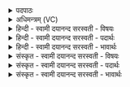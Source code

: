 <details><summary>पदपाठः</summary>

होता॑। य॒क्ष॒त्। अ॒श्विनौ॑। छाग॑स्य। व॒पायाः॑। मेद॑सः। जु॒षेता॑म्। ह॒विः। होतः॑। यज॑। होता॑। य॒क्ष॒त्सर॑स्वतीम्। मे॒षस्य॑। व॒पायाः॑। मेद॑सः। जु॒षता॑म्। ह॒विः। होतः॑। यज॑। होता॑। य॒क्ष॒त्। इन्द्र॑म्। ऋ॒ष॒भस्य॑। व॒पायाः॑। मेद॑सः। जु॒षता॑म्। ह॒विः। होतः॑। यज॑। ४१।
</details>

<details><summary>अधिमन्त्रम् (VC)</summary>

- विद्वांसो देवता
- स्वस्त्यात्रेय ऋषिः
- अतिधृतिः
- षड्जः
</details>

<details><summary>हिन्दी - स्वामी दयानन्द सरस्वती  - विषयः</summary>

फिर उसी विषय को अगले मन्त्र में कहा है ॥
</details>

<details><summary>हिन्दी - स्वामी दयानन्द सरस्वती  - पदार्थः</summary>

पदार्थान्वयभाषाः -  हे (होतः) देने हारे ! तू जैसे (होता) और देने हारा (यक्षत्) अनेक प्रकार के व्यवहारों की सङ्गति करे (अश्विनौ) पशु पालने वा खेती करनेवाले (छागस्य) बकरा, गौ, भैंस आदि पशुसम्बन्धी वा (वपायाः) बीज बोने वा सूत के कपड़े आदि बनाने और (मेदसः) चिकने पदार्थ के (हविः) लेने-देने योग्य व्यवहार का (जुषेताम्) सेवन करें, वैसे (यज) व्यवहारों की सङ्गति कर। हे (होतः) देने हारे जन ! तू जैसे (होता) लेने हारा (मेषस्य) मेढ़ा के (वपायाः) बीज को बढ़ानेवाली क्रिया और (मेदसः) चिकने पदार्थ सम्बन्धी (हविः) अग्नि आदि में छोड़ने योग्य संस्कार किये हुए अन्न आदि पदार्थ और (सरस्वतीम्) विशेष ज्ञानवाली वाणी का (जुषताम्) सेवन करे (यक्षत्) वा उक्त पदार्थों का यथायोग्य मेल करें, वैसे (यज) सब पदार्थों का यथायोग्य मेल कर। हे (होतः) देने हारे ! तू जैसे (होता) लेने हारा (ऋषभस्य) बैल को (वपायाः) बढ़ानेवाली रीति और (मेदसः) चिकने पदार्थ सम्बन्धी (हविः) देने योग्य पदार्थ और (इन्द्रम्) परम ऐश्वर्य करनेवाले का (जुषताम्) सेवन करे वा यथायोग्य (यक्षत्) उक्त पदार्थों का मेल करे, वैसे (यज) यथायोग्य पदार्थों का मेल कर ॥४१ ॥
</details>

<details><summary>हिन्दी - स्वामी दयानन्द सरस्वती  - भावार्थः</summary>

भावार्थभाषाः -  इस मन्त्र में वाचकलुप्तोपमालङ्कार है। जो मनुष्य पशुओं की संख्या और बल को बढ़ाते हैं, वे आप भी बलवान् होते और जो पशुओं से उत्पन्न हुए दूध और उस से उत्पन्न हुए घी का सेवन करते, वे कोमल स्वभाववाले हाते हैं और जो खेती करने आदि के लिए इन बैलों को युक्त करते हैं, वे धनधान्ययुक्त होते हैं ॥४१ ॥
</details>

<details><summary>संस्कृत - स्वामी दयानन्द सरस्वती  - विषयः</summary>

पुनस्तमेव विषयमाह ॥
</details>

<details><summary>संस्कृत - स्वामी दयानन्द सरस्वती  - पदार्थः</summary>

पदार्थान्वयभाषाः -  हे होतस्त्वं यथा होता यक्षदश्विनौ छागस्य वपाया मेदसो हविर्जुषेताम् तथा यज। हे होतस्त्वं यथा होता मेषस्य वपाया मेदसो हविः सरस्वतीञ्च जुषतां यक्षत्तथा यज। हे होतस्त्वं यथा होतर्षभस्य वपाया मेदसो हविरिन्द्रं च जुषतां यक्षत्तथा यज ॥४१ ॥
</details>

<details><summary>संस्कृत - स्वामी दयानन्द सरस्वती  - भावार्थः</summary>

भावार्थभाषाः -  अत्र वाचकलुप्तोपमालङ्कारः। ये मनुष्याः पशुसंख्यां बलं च वर्धयन्ति, ते स्वयमपि बलिष्ठा जायन्ते। ये पशुजं दुग्धं तज्जमाज्यं च स्निग्धं सेवन्ते, ते कोमलप्रकृतयो भवन्ति। ये कृषिकरणाद्यायैतान् वृषभान् युञ्जन्ति, ते धनधान्ययुक्ता जायन्ते ॥४१ ॥
</details>